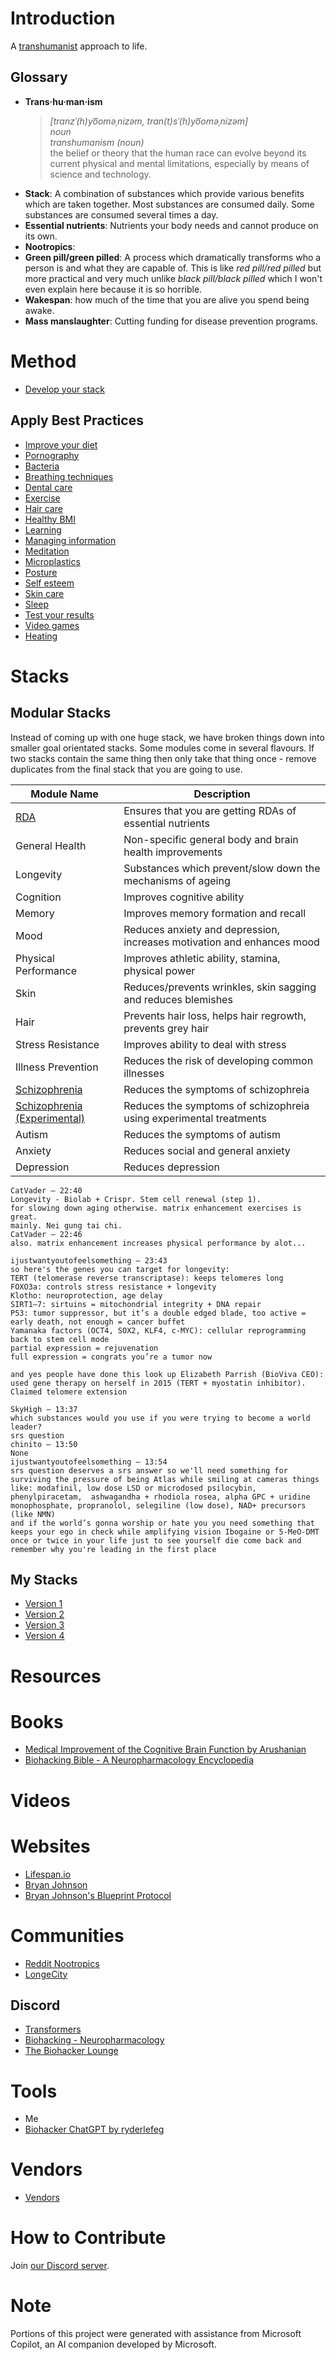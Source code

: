 # Introduction

A [transhumanist](https://en.wikipedia.org/wiki/Transhumanism) approach to life.

## Glossary
- **Trans·hu·man·ism**  
    > *[tranzˈ(h)yo͞oməˌnizəm, tran(t)sˈ(h)yo͞oməˌnizəm]*  
    > *noun*  
    > *transhumanism (noun)*  
    > the belief or theory that the human race can evolve beyond its current physical and mental limitations, especially by means of science and technology.  
- **Stack**: A combination of substances which provide various benefits which are taken together. Most substances are consumed daily. Some substances are consumed several times a day.
- **Essential nutrients**: Nutrients your body needs and cannot produce on its own.
- **Nootropics**: 
- **Green pill/green pilled**: A process which dramatically transforms who a person is and what they are capable of. This is like *red pill/red pilled* but more practical and very much unlike *black pill/black pilled* which I won't even explain here because it is so horrible.
- **Wakespan**: how much of the time that you are alive you spend being awake.
- **Mass manslaughter**: Cutting funding for disease prevention programs.

# Method
- [Develop your stack](Best%20Practices/Develop%20Your%20Stack.md)

## Apply Best Practices
- [Improve your diet](Food.md)
- [Pornography](Best%20Practices/Avoid%20Pornography.md)
- [Bacteria](Best%20Practices/Bacteria%20Prevention.md)
- [Breathing techniques](Best%20Practices/Breathing%20Techniques.md)
- [Dental care](Best%20Practices/Dental%20Care.md)
- [Exercise](Best%20Practices/Exercise.md)
- [Hair care](Best%20Practices/Hair%20Care.md)
- [Healthy BMI](Best%20Practices/Healthy%20BMI.md)
- [Learning](Best%20Practices/Learning.md)
- [Managing information](Best%20Practices/Managing%20Information.md)
- [Meditation](Best%20Practices/Meditation.md)
- [Microplastics](Best%20Practices/Microplastics.md)
- [Posture](Best%20Practices/Posture.md)
- [Self esteem](Best%20Practices/Self%20Esteem.md)
- [Skin care](Best%20Practices/Skin%20Care.md)
- [Sleep](Best%20Practices/Sleep.md)
- [Test your results](Best%20Practices/Test%20Your%20Results.md)
- [Video games](Best%20Practices/Video%20Games.md)
- [Heating](Best%20Practices/Heating.md)

# Stacks
## Modular Stacks
Instead of coming up with one huge stack, we have broken things down into smaller goal orientated stacks. Some modules come in several flavours. If two stacks contain the same thing then only take that thing once - remove duplicates from the final stack that you are going to use.

| Module Name                                                                      | Description                                                            |
| -------------------------------------------------------------------------------- | ---------------------------------------------------------------------- |
| [RDA](Stacks/Modules/RDA.md)                                                     | Ensures that you are getting RDAs of essential nutrients               |
| General Health                                                                   | Non-specific general body and brain health improvements                |
| Longevity                                                                        | Substances which prevent/slow down the mechanisms of ageing            |
| Cognition                                                                        | Improves cognitive ability                                             |
| Memory                                                                           | Improves memory formation and recall                                   |
| Mood                                                                             | Reduces anxiety and depression, increases motivation and enhances mood |
| Physical Performance                                                             | Improves athletic ability, stamina, physical power                     |
| Skin                                                                             | Reduces/prevents wrinkles, skin sagging and reduces blemishes          |
| Hair                                                                             | Prevents hair loss, helps hair regrowth, prevents grey hair            |
| Stress Resistance                                                                | Improves ability to deal with stress                                   |
| Illness Prevention                                                               | Reduces the risk of developing common illnesses                        |
| [Schizophrenia](Stacks/Modules/Schizophrenia.md)                                 | Reduces the symptoms of schizophreia                                   |
| [Schizophrenia (Experimental)](Stacks/Modules/Schizophrenia%20(Experimental).md) | Reduces the symptoms of schizophreia using experimental treatments     |
| Autism                                                                           | Reduces the symptoms of autism                                         |
| Anxiety                                                                          | Reduces social and general anxiety                                     |
| Depression                                                                       | Reduces depression                                                     |

```
CatVader — 22:40
Longevity - Biolab + Crispr. Stem cell renewal (step 1).
for slowing down aging otherwise. matrix enhancement exercises is great.
mainly. Nei gung tai chi.
CatVader — 22:46
also. matrix enhancement increases physical performance by alot...

ijustwantyoutofeelsomething — 23:43
so here's the genes you can target for longevity:
TERT (telomerase reverse transcriptase): keeps telomeres long
FOXO3a: controls stress resistance + longevity
Klotho: neuroprotection, age delay
SIRT1–7: sirtuins = mitochondrial integrity + DNA repair
P53: tumor suppressor, but it’s a double edged blade, too active = early death, not enough = cancer buffet
Yamanaka factors (OCT4, SOX2, KLF4, c-MYC): cellular reprogramming back to stem cell mode
partial expression = rejuvenation
full expression = congrats you’re a tumor now

and yes people have done this look up Elizabeth Parrish (BioViva CEO): used gene therapy on herself in 2015 (TERT + myostatin inhibitor). Claimed telomere extension

SkyHigh — 13:37
which substances would you use if you were trying to become a world leader?
srs question
chinito — 13:50
None
ijustwantyoutofeelsomething — 13:54
srs question deserves a srs answer so we'll need something for surviving the pressure of being Atlas while smiling at cameras things like: modafinil, low dose LSD or microdosed psilocybin, phenylpiracetam,  ashwagandha + rhodiola rosea, alpha GPC + uridine monophosphate, propranolol, selegiline (low dose), NAD+ precursors (like NMN) 
and if the world’s gonna worship or hate you you need something that keeps your ego in check while amplifying vision Ibogaine or 5-MeO-DMT once or twice in your life just to see yourself die come back and remember why you're leading in the first place
```

## My Stacks
- [Version 1](Stacks/v1.md)
- [Version 2](Stacks/v2.md)
- [Version 3](Stacks/v3.md)
- [Version 4](Stacks/v4.md)

# Resources
# Books
- [Medical Improvement of the Cognitive Brain Function by Arushanian](https://cosmicnootropic.com/wp-content/uploads/2022/10/Books-about-Nootropics.-Arushanian.Chapters-1-2-with-the-cover.pdf)
- [Biohacking Bible - A Neuropharmacology Encyclopedia](https://ryderlefeg.gumroad.com/l/biohackingbible)

# Videos

# Websites
- [Lifespan.io](https://www.lifespan.io/)
- [Bryan Johnson](https://en.wikipedia.org/wiki/Bryan_Johnson#Project_Blueprint)
- [Bryan Johnson's Blueprint Protocol](https://protocol.bryanjohnson.com)

# Communities
- [Reddit Nootropics](https://www.reddit.com/r/Nootropics/)
- [LongeCity](https://www.longecity.org/forum/page/index.html)

## Discord
- [Transformers](https://discord.gg/MrxTZpAg)
- [Biohacking - Neuropharmacology](https://discord.gg/BsZSPrve)
- [The Biohacker Lounge](https://discord.gg/2Qm7htGR)

# Tools
- Me
- [Biohacker ChatGPT by ryderlefeg](https://chatgpt.com/g/g-FyKt2xBEE-biohacker)

# Vendors
- [Vendors](Vendors.md)

# How to Contribute
Join [our Discord server](https://discord.gg/j43t5jAv).

# Note
Portions of this project were generated with assistance from Microsoft Copilot, an AI companion developed by Microsoft.